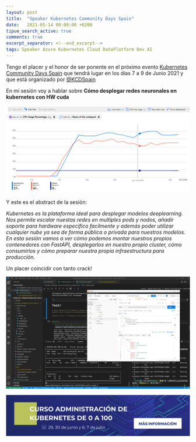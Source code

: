 ```yaml
---
layout: post
title:  "Speaker Kubernetes Community Days Spain"
date:   2021-05-14 00:00:00 +0200
tipue_search_active: true
comments: true
excerpt_separator: <!--end_excerpt-->
tags: Speaker Azure Kubernetes Cloud DataPlatform Dev AI
---
```


Tengo el placer y el honor de ser ponente en el próximo evento [Kubernetes Community Days Spain](https://community.cncf.io/events/details/cncf-kcd-spain-presents-kubernetes-community-days-spain/) que tendrá lugar en los dias 7 a 9 de Junio 2021 y que está organizado por [@KCDSpain](https://twitter.com/KCDSpain)

En mi sesión voy a hablar sobre **Cómo desplegar redes neuronales en kubernetes con HW cuda** 

![demo](/img/posts/speaker-kcdspain/pods.png)

Y este es el abstract de la sesión:

<!--end_excerpt-->

_Kubernetes es la plataforma ideal para desplegar modelos deeplearning. Nos permite escalar nuestas redes en multiples pods y nodos, añadir soporte para hardware específico facilmente y además poder utilizar cualquier nube ya sea de forma pública o privada para nuestros modelos. En esta sesión vamos a ver cómo podemos montar nuestros propios contenedores con FastAPI, desplegarlos en nuestro propio cluster, cómo consumirlos y cómo preparar nuestra propia infraestructura para producción._

Un placer coincidir con tanto crack!

![sentiment inference huggingface](/img/posts/speaker-kcdspain/sentiment%20inference%20huggingface.png)

[![curso admistracion 0-100](/img/posts/speaker-kcdspain/banner-curso-administracion-kubernetes.png)](https://training.solidq.com/es/course/curso-administracion-kubernetes/)